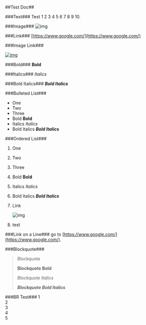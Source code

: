 ##Test Doc##

###Text###
Test 1 2 3 4 5 6 7 8 9 10.

###Image###
![img](https://launchpad-images.s3-us-west-1.amazonaws.com/emdk/placeholder.gif)

###Link###
[https://www.google.com/](https://www.google.com/)

###Image Link###

[![img](https://launchpad-images.s3-us-west-1.amazonaws.com/emdk/placeholder.gif)](https://www.google.com/)

###Bold###
**Bold**

###Italics###
*Italics*

###Bold Italics###
***Bold Italics***

###Bulleted List###
- One 
- Two
- Three
- Bold **Bold**
- Italics *Italics*
- Bold Italics ***Bold Italics***

###Ordered List###
1. One 
2. Two
3. Three
4. Bold **Bold**
5. Italics *Italics*
6. Bold Italics ***Bold Italics***
7. Link 

	![img](https://launchpad-images.s3-us-west-1.amazonaws.com/emdk/placeholder.gif)
8. test


###Link on a Line###
go to [https://www.google.com/](https://www.google.com/).

###Blockquote###
>Blockquote
>
>**Blockquote Bold**
>
>*Blockquote Italics*
>
>***Blockquote Bold Italics***

###BR Test###
1   
2   
3   
4   
5   